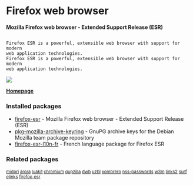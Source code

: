# Firefox web browser

__Mozilla Firefox web browser - Extended Support Release (ESR)__

```

Firefox ESR is a powerful, extensible web browser with support for modern
web application technologies.
Firefox ESR is a powerful, extensible web browser with support for modern
web application technologies.

```

[![](https://screenshots.debian.net/thumbnail/firefox/)](https://screenshots.debian.net/screenshot/firefox/)


 **[Homepage]()**

### Installed packages

* [firefox-esr](https://packages.debian.org/stretch/firefox-esr) - Mozilla Firefox web browser - Extended Support Release (ESR)
* [pkg-mozilla-archive-keyring](https://packages.debian.org/stretch/pkg-mozilla-archive-keyring) - GnuPG archive keys for the Debian Mozilla team package repository
* [firefox-esr-l10n-fr](https://packages.debian.org/stretch/firefox-esr-l10n-fr) - French language package for Firefox ESR

### Related packages

<sub> [midori](https://packages.debian.org/stretch/midori) [arora](https://packages.debian.org/stretch/arora) [luakit](https://packages.debian.org/stretch/luakit) [chromium](https://packages.debian.org/stretch/chromium) [qupzilla](https://packages.debian.org/stretch/qupzilla) [dwb](https://packages.debian.org/stretch/dwb) [uzbl](https://packages.debian.org/stretch/uzbl) [xombrero](https://packages.debian.org/stretch/xombrero) [nss-passwords](https://packages.debian.org/stretch/nss-passwords) [w3m](https://packages.debian.org/stretch/w3m) [links2](https://packages.debian.org/stretch/links2) [surf](https://packages.debian.org/stretch/surf) [elinks](https://packages.debian.org/stretch/elinks) [firefox-esr](https://packages.debian.org/stretch/firefox-esr)  </sub>
